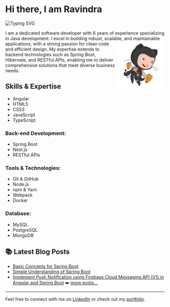 # Hi there, I am Ravindra

![Typing SVG](https://readme-typing-svg.herokuapp.com?color=36BCF7&lines=Software+Developer;Passionate+Coder;Tech+Enthusiast)

I am a dedicated software developer with 6 years of experience specializing in Java development. I excel in building robust, scalable, and maintainable applications, with a 
<img src="cat.png" align="right" width="150"/>
strong passion for clean code and efficient design. My expertise extends to backend technologies such as Spring Boot, Hibernate, and RESTful APIs, enabling me to deliver 
comprehensive solutions that meet diverse business needs.


## Skills & Expertise
- Angular
- HTML5
- CSS3
- JavaScript
- TypeScript

### Back-end Development:
- Spring Boot
- Nest.js
- RESTful APIs

### Tools & Technologies:
- Git & GitHub
- Node.js
- npm & Yarn
- Webpack
- Docker

### Database:
- MySQL
- PostgreSQL
- MongoDB

## 📚 Latest Blog Posts
- [Basic Concepts for Spring Boot](#)
- [Simple Understanding of Spring Boot](#)
- [Implement Push Notification using Firebase Cloud Messaging API (V1) in Angular and Spring Boot](#)
➡️ [more posts...](#)

---

Feel free to connect with me on [LinkedIn](#) or check out my [portfolio](#).

